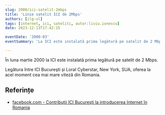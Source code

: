```yaml
---
slug: 2000/ici-satelit-2mbps
title: 'Linie satelit ICI de 2Mbps'
authors: [ilg-ul]
tags: [internet, ici, sateliti, autor:liviu.ionescu]
date: 2023-12-13T17:42:15

eventDate: '2000-03'
eventSummary: 'La ICI este instalată prima legătură pe satelit de 2 Mbps'

---
```


În luna martie 2000 la ICI este instalată prima legătură pe satelit de 2 Mbps.

<!-- truncate -->

Legătura între ICI Bucureşti și Loral Cyberstar, New York, SUA, oferea
la acel moment cea mai mare viteză din Romania.

## Referințe

- [facebook.com - Contribuții ICI Bucureşti la introducerea Internet în Romania](https://www.facebook.com/ICIBucuresti/posts/3488728511216217/)
